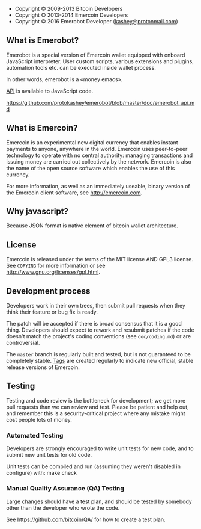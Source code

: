 
* Copyright © 2009-2013 Bitcoin Developers
* Copyright © 2013-2014 Emercoin Developers
* Copyright © 2016 Emerobot Developer (kashey@protonmail.com)


What is Emerobot?
-----------------

Emerobot is a special version of Emercoin wallet equipped with onboard
JavaScript interpreter. User custom scripts, various extensions and plugins,
automation tools etc. can be executed inside wallet process.

In other words, emerobot is a «money emacs».

[API](/doc/emerobot_api.md) is available to JavaScript code.

https://github.com/protokashey/emerobot/blob/master/doc/emerobot_api.md

What is Emercoin?
----------------

Emercoin is an experimental new digital currency that enables instant payments to
anyone, anywhere in the world. Emercoin uses peer-to-peer technology to operate
with no central authority: managing transactions and issuing money are carried
out collectively by the network. Emercoin is also the name of the open source
software which enables the use of this currency.

For more information, as well as an immediately useable, binary version of
the Emercoin client software, see http://emercoin.com.

Why javascript?
---------------

Because JSON format is native element of bitcoin wallet architecture.

License
-------

Emercoin is released under the terms of the MIT license AND GPL3 license. See `COPYING` for more
information or see http://www.gnu.org/licenses/gpl.html.

Development process
-------------------

Developers work in their own trees, then submit pull requests when they think
their feature or bug fix is ready.

The patch will be accepted if there is broad consensus that it is a good thing.
Developers should expect to rework and resubmit patches if the code doesn't
match the project's coding conventions (see `doc/coding.md`) or are
controversial.

The `master` branch is regularly built and tested, but is not guaranteed to be
completely stable. [Tags](https://github.com/EvgenijM86/emercoin/tags) are created
regularly to indicate new official, stable release versions of Emercoin.

Testing
-------

Testing and code review is the bottleneck for development; we get more pull
requests than we can review and test. Please be patient and help out, and
remember this is a security-critical project where any mistake might cost people
lots of money.

### Automated Testing

Developers are strongly encouraged to write unit tests for new code, and to
submit new unit tests for old code.

Unit tests can be compiled and run (assuming they weren't disabled in configure) with:
  make check

### Manual Quality Assurance (QA) Testing

Large changes should have a test plan, and should be tested by somebody other
than the developer who wrote the code.

See https://github.com/bitcoin/QA/ for how to create a test plan.

